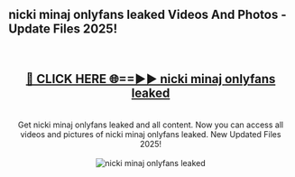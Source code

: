 <h2>nicki minaj onlyfans leaked Videos And Photos - Update Files 2025!</h2>
<br>
<div align="center">
<h2><a href="https://linkcuts.com/hfmhzwbr" rel="nofollow">🔴 CLICK HERE 🌐==►► nicki minaj onlyfans leaked</a></h2>
<br>
Get nicki minaj onlyfans leaked and all content. Now you can access all videos and pictures of nicki minaj onlyfans leaked. New Updated Files 2025!
<br>
<br>
<a href="https://linkcuts.com/hfmhzwbr" rel="nofollow" data-target="animated-image.originalLink"><img src="https://i.ibb.co.com/WyWwxjT/player-gif2.gif" alt="nicki minaj onlyfans leaked" style="max-width: 100%; display: inline-block;" data-target="animated-image.originalImage"></a>
</div>
<br>